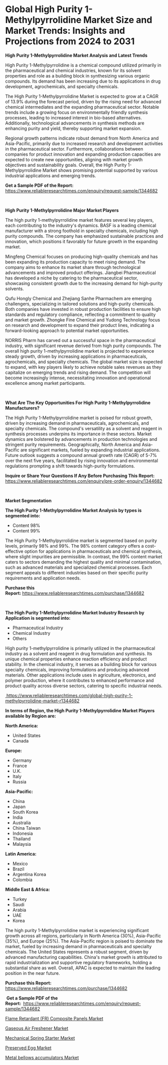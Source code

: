 <p><h1>Global High Purity 1-Methylpyrrolidine Market Size and Market Trends: Insights and Projections from 2024 to 2031</h1></p><p><strong>High Purity 1-Methylpyrrolidine Market Analysis and Latest Trends</strong></p>
<p><p>High Purity 1-Methylpyrrolidine is a chemical compound utilized primarily in the pharmaceutical and chemical industries, known for its solvent properties and role as a building block in synthesizing various organic compounds. Its demand has been increasing due to its applications in drug development, agrochemicals, and specialty chemicals.</p><p>The High Purity 1-Methylpyrrolidine Market is expected to grow at a CAGR of 13.9% during the forecast period, driven by the rising need for advanced chemical intermediates and the expanding pharmaceutical sector. Notable trends include a growing focus on environmentally friendly synthesis processes, leading to increased interest in bio-based alternatives. Additionally, technological advancements in synthesis methods are enhancing purity and yield, thereby supporting market expansion.</p><p>Regional growth patterns indicate robust demand from North America and Asia-Pacific, primarily due to increased research and development activities in the pharmaceutical sector. Furthermore, collaborations between companies for product innovation and expanding production capacities are expected to create new opportunities, aligning with market growth objectives and sustainability goals. Overall, the High Purity 1-Methylpyrrolidine Market shows promising potential supported by various industrial applications and emerging trends.</p></p>
<p><strong>Get a Sample PDF of the Report:&nbsp;</strong> <a href="https://www.reliableresearchtimes.com/enquiry/request-sample/1344682?utm_campaign=1398&utm_medium=2&utm_source=Github&utm_content=ia&utm_term=30092024&utm_id=high-purity-1-methylpyrrolidine">https://www.reliableresearchtimes.com/enquiry/request-sample/1344682</a></p>
<p>&nbsp;</p>
<p><strong>High Purity 1-Methylpyrrolidine Major Market Players</strong></p>
<p><p>The high purity 1-methylpyrrolidine market features several key players, each contributing to the industry's dynamics. BASF is a leading chemical manufacturer with a strong foothold in specialty chemicals, including high purity compounds. The company has emphasized sustainable practices and innovation, which positions it favorably for future growth in the expanding market.</p><p>Mingfeng Chemical focuses on producing high-quality chemicals and has been expanding its production capacity to meet rising demand. The company aims to enhance its market share through technological advancements and improved product offerings. Jiangbei Pharmaceutical has developed a niche by catering to the pharmaceutical sector, showcasing consistent growth due to the increasing demand for high-purity solvents.</p><p>Qufu Hongly Chemical and Zhejiang Sanhe Pharmachem are emerging challengers, specializing in tailored solutions and high-purity chemicals. Both companies have invested in robust production facilities to ensure high standards and regulatory compliance, reflecting a commitment to quality and market growth. Zhongke Fine Chemical and Yudong Technology focus on research and development to expand their product lines, indicating a forward-looking approach to potential market opportunities.</p><p>NORRIS Pharm has carved out a successful space in the pharmaceutical industry, with significant revenue derived from high purity compounds. The overall high purity 1-methylpyrrolidine market is projected to experience steady growth, driven by increasing applications in pharmaceuticals, agrochemicals, and specialty chemicals. The global market size is expected to expand, with key players likely to achieve notable sales revenues as they capitalize on emerging trends and rising demand. The competition will become increasingly intense, necessitating innovation and operational excellence among market participants.</p></p>
<p>&nbsp;</p>
<p><strong>What Are The Key Opportunities For High Purity 1-Methylpyrrolidine Manufacturers?</strong></p>
<p><p>The High Purity 1-Methylpyrrolidine market is poised for robust growth, driven by increasing demand in pharmaceuticals, agrochemicals, and specialty chemicals. The compound's versatility as a solvent and reagent in synthesis processes underpins its importance in these sectors. Market dynamics are bolstered by advancements in production technologies and stringent purity requirements. Geographically, North America and Asia-Pacific are significant markets, fueled by expanding industrial applications. Future outlook suggests a compound annual growth rate (CAGR) of 5-7% over the next five years, facilitated by rising innovation and environmental regulations prompting a shift towards high-purity formulations.</p></p>
<p><strong>Inquire or Share Your Questions If Any Before Purchasing This Report:</strong> <a href="https://www.reliableresearchtimes.com/enquiry/pre-order-enquiry/1344682?utm_campaign=1398&utm_medium=2&utm_source=Github&utm_content=ia&utm_term=30092024&utm_id=high-purity-1-methylpyrrolidine">https://www.reliableresearchtimes.com/enquiry/pre-order-enquiry/1344682</a></p>
<p>&nbsp;</p>
<p><strong>Market Segmentation</strong></p>
<p><strong>The High Purity 1-Methylpyrrolidine Market Analysis by types is segmented into:</strong></p>
<p><ul><li>Content 98%</li><li>Content 99%</li></ul></p>
<p><p>The High Purity 1-Methylpyrrolidine market is segmented based on purity levels, primarily 98% and 99%. The 98% content category offers a cost-effective option for applications in pharmaceuticals and chemical synthesis, where slight impurities are permissible. In contrast, the 99% content market caters to sectors demanding the highest quality and minimal contamination, such as advanced materials and specialized chemical processes. Each segment appeals to different industries based on their specific purity requirements and application needs.</p></p>
<p><strong>Purchase this Report:&nbsp;</strong><a href="https://www.reliableresearchtimes.com/purchase/1344682?utm_campaign=1398&utm_medium=2&utm_source=Github&utm_content=ia&utm_term=30092024&utm_id=high-purity-1-methylpyrrolidine">https://www.reliableresearchtimes.com/purchase/1344682</a></p>
<p>&nbsp;</p>
<p><strong>The High Purity 1-Methylpyrrolidine Market Industry Research by Application is segmented into:</strong></p>
<p><ul><li>Pharmaceutical Industry</li><li>Chemical Industry</li><li>Others</li></ul></p>
<p><p>High purity 1-methylpyrrolidine is primarily utilized in the pharmaceutical industry as a solvent and reagent in drug formulation and synthesis. Its unique chemical properties enhance reaction efficiency and product stability. In the chemical industry, it serves as a building block for various specialty chemicals, improving formulations and producing advanced materials. Other applications include uses in agriculture, electronics, and polymer production, where it contributes to enhanced performance and product quality across diverse sectors, catering to specific industrial needs.</p></p>
<p><a href="https://www.reliableresearchtimes.com/global-high-purity-1-methylpyrrolidine-market-r1344682?utm_campaign=1398&utm_medium=2&utm_source=Github&utm_content=ia&utm_term=30092024&utm_id=high-purity-1-methylpyrrolidine">&nbsp;https://www.reliableresearchtimes.com/global-high-purity-1-methylpyrrolidine-market-r1344682</a></p>
<p><strong>In terms of Region, the High Purity 1-Methylpyrrolidine Market Players available by Region are:</strong></p>
<p>
    <p> <strong> North America: </strong>
        <ul>
            <li>United States</li>
            <li>Canada</li>
        </ul>
        </p> 
    <p> <strong> Europe: </strong>
        <ul>
            <li>Germany</li>
            <li>France</li>
            <li>U.K.</li>
            <li>Italy</li>
            <li>Russia</li>
        </ul>
        </p> 
    <p> <strong> Asia-Pacific: </strong>
        <ul>
            <li>China</li>
            <li>Japan</li>
            <li>South Korea</li>
            <li>India</li>
            <li>Australia</li>
            <li>China Taiwan</li>
            <li>Indonesia</li>
            <li>Thailand</li>
            <li>Malaysia</li>
        </ul>
        </p> 
    <p> <strong> Latin America: </strong>
        <ul>
            <li>Mexico</li>
            <li>Brazil</li>
            <li>Argentina Korea</li>
            <li>Colombia</li>
        </ul>
        </p> 
    <p> <strong> Middle East & Africa: </strong>
        <ul>
            <li>Turkey</li>
            <li>Saudi</li>
            <li>Arabia</li>
            <li>UAE</li>
            <li>Korea</li>
        </ul>
    </p>
    </p>
<p><p>The high purity 1-Methylpyrrolidine market is experiencing significant growth across all regions, particularly in North America (30%), Asia-Pacific (35%), and Europe (25%). The Asia-Pacific region is poised to dominate the market, fueled by increasing demand in pharmaceuticals and specialty chemicals. The United States represents a robust segment, driven by advanced manufacturing capabilities. China's market growth is attributed to rapid industrialization and supportive regulatory frameworks, holding a substantial share as well. Overall, APAC is expected to maintain the leading position in the near future.</p></p>
<p><strong>Purchase this Report: </strong><a href="https://www.reliableresearchtimes.com/purchase/1344682?utm_campaign=1398&utm_medium=2&utm_source=Github&utm_content=ia&utm_term=30092024&utm_id=high-purity-1-methylpyrrolidine">https://www.reliableresearchtimes.com/purchase/1344682</a></p>
<p>&nbsp;<strong>Get a Sample PDF of the Report:&nbsp;&nbsp;</strong><a href="https://www.reliableresearchtimes.com/enquiry/request-sample/1344682?utm_campaign=1398&utm_medium=2&utm_source=Github&utm_content=ia&utm_term=30092024&utm_id=high-purity-1-methylpyrrolidine">https://www.reliableresearchtimes.com/enquiry/request-sample/1344682</a></p>
<p><strong></strong></p>
<p><p><a href="https://issuu.com/reportprime-2/docs/flame-retardant-fr-composite-panels_8c7f3b3f514f79?utm_campaign=1398&utm_medium=2&utm_source=Github&utm_content=ia&utm_term=30092024&utm_id=high-purity-1-methylpyrrolidine">Flame Retardant (FR) Composite Panels Market</a></p><p><a href="https://issuu.com/reportprime-2/docs/gaseous-air-freshener-market-size-2_9636b0c86b71a3?utm_campaign=1398&utm_medium=2&utm_source=Github&utm_content=ia&utm_term=30092024&utm_id=high-purity-1-methylpyrrolidine">Gaseous Air Freshener Market</a></p><p><a href="https://www.linkedin.com/pulse/mechanical-spring-starter-market2024-2031-industry-insights-ejpqe?utm_campaign=1398&utm_medium=2&utm_source=Github&utm_content=ia&utm_term=30092024&utm_id=high-purity-1-methylpyrrolidine">Mechanical Spring Starter Market</a></p><p><a href="https://www.linkedin.com/pulse/preserved-egg-market-size-share-trends-analysis-report-9utxc?utm_campaign=1398&utm_medium=2&utm_source=Github&utm_content=ia&utm_term=30092024&utm_id=high-purity-1-methylpyrrolidine">Preserved Egg Market</a></p><p><a href="https://www.linkedin.com/pulse/metal-bellows-accumulators-market-share-size-trends-industry-xdswe?utm_campaign=1398&utm_medium=2&utm_source=Github&utm_content=ia&utm_term=30092024&utm_id=high-purity-1-methylpyrrolidine">Metal bellows accumulators Market</a></p></p>